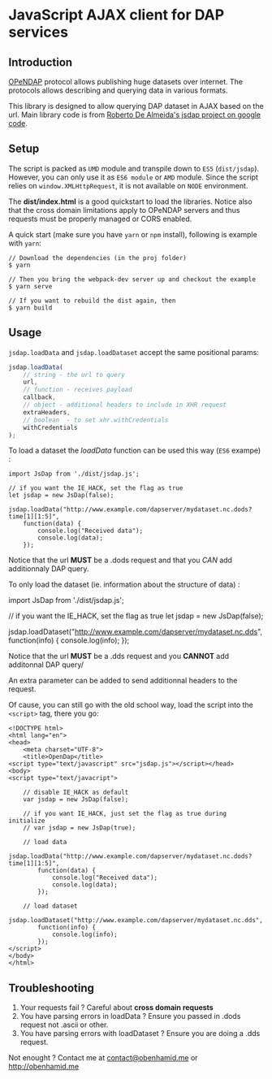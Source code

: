 # JavaScript AJAX client for DAP services

## Introduction

[OPeNDAP](http://www.opendap.org/) protocol allows publishing huge datasets over internet. The protocols allows describing and querying data in various formats.

This library is designed to allow querying DAP dataset in AJAX based on the url. Main library code is from [Roberto De Almeida's jsdap project on google code](https://code.google.com/p/jsdap/).

## Setup

The script is packed as `UMD` module and transpile down to `ES5` (`dist/jsdap`). However, you can only use it as `ES6 module` or `AMD` module. Since
the script relies on `window.XMLHttpRequest`, it is not available on `NODE` environment.

The **dist/index.html** is a good quickstart to load the libraries.
Notice also that the cross domain limitations apply to OPeNDAP servers and thus requests must be properly managed or CORS enabled.

A quick start (make sure you have `yarn` or `npm` install), following is example with `yarn`:

    // Download the dependencies (in the proj folder)
    $ yarn

    // Then you bring the webpack-dev server up and checkout the example
    $ yarn serve

    // If you want to rebuild the dist again, then
    $ yarn build

## Usage

`jsdap.loadData` and `jsdap.loadDataset` accept the same positional params:

```javascript
jsdap.loadData(
    // string - the url to query
    url,
    // function - receives payload
    callback,
    // object - additional headers to include in XHR request
    extraHeaders,
    // boolean  - to set xhr.withCredentials
    withCredentials
);
```

To load a dataset the _loadData_ function can be used this way (`ES6` exampe) :

    import JsDap from './dist/jsdap.js';

    // if you want the IE_HACK, set the flag as true
    let jsdap = new JsDap(false);

    jsdap.loadData("http://www.example.com/dapserver/mydataset.nc.dods?time[1][1:5]",
    	function(data) {
    		console.log("Received data");
    		console.log(data);
    	});

Notice that the url **MUST** be a .dods request and that you _CAN_ add additionnaly DAP query.

To only load the dataset (ie. information about the structure of data) :

import JsDap from './dist/jsdap.js';

// if you want the IE_HACK, set the flag as true
let jsdap = new JsDap(false);

jsdap.loadDataset("http://www.example.com/dapserver/mydataset.nc.dds",
function(info) {
console.log(info);
});

Notice that the url **MUST** be a .dds request and you **CANNOT** add additonnal DAP query/

An extra parameter can be added to send additionnal headers to the request.

Of cause, you can still go with the old school way, load the script into the `<script>` tag,
there you go:

    <!DOCTYPE html>
    <html lang="en">
    <head>
        <meta charset="UTF-8">
        <title>OpenDap</title>
    <script type="text/javascript" src="jsdap.js"></script></head>
    <body>
    <script type="text/javacript">

        // disable IE_HACK as default
        var jsdap = new JsDap(false);

        // if you want IE_HACK, just set the flag as true during initialize
        // var jsdap = new JsDap(true);

        // load data
        jsdap.loadData("http://www.example.com/dapserver/mydataset.nc.dods?time[1][1:5]",
            function(data) {
                console.log("Received data");
                console.log(data);
            });

        // load dataset
        jsdap.loadDataset("http://www.example.com/dapserver/mydataset.nc.dds",
            function(info) {
                console.log(info);
            });
    </script>
    </body>
    </html>

## Troubleshooting

1.  Your requests fail ? Careful about **cross domain requests**
2.  You have parsing errors in loadData ? Ensure you passed in .dods request not .ascii or other.
3.  You have parsing errors with loadDataset ? Ensure you are doing a .dds request.

Not enought ? Contact me at contact@obenhamid.me or http://obenhamid.me
